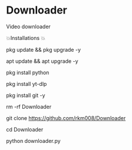 # Downloader
Video downloader 


 💥Installations 💥


pkg update && pkg upgrade -y

apt update && apt upgrade -y

pkg install python

pkg install yt-dlp

pkg install git -y

rm -rf Downloader

git clone https://github.com/rkm008/Downloader

cd Downloader

python downloader.py